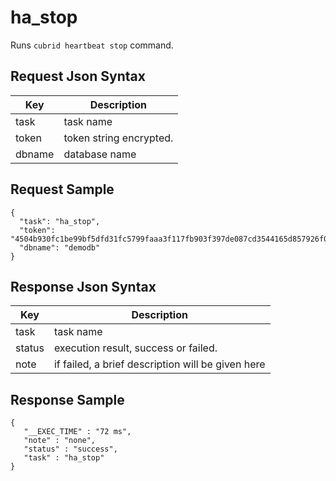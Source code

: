 # ha_stop

Runs `cubrid heartbeat stop` command.

## Request Json Syntax

| **Key** | **Description** |
| --- | --- |
| task | task name |
| token | token string encrypted. |
| dbname | database name |

## Request Sample

```
{
  "task": "ha_stop",
  "token": "4504b930fc1be99bf5dfd31fc5799faaa3f117fb903f397de087cd3544165d857926f07dd201b6aa",
  "dbname": "demodb"
}
```

## Response Json Syntax

| **Key** | **Description** |
| --- | --- |
| task | task name |
| status | execution result, success or failed. |
| note | if failed, a brief description will be given here |

## Response Sample

```
{
   "__EXEC_TIME" : "72 ms",
   "note" : "none",
   "status" : "success",
   "task" : "ha_stop"
}
```

